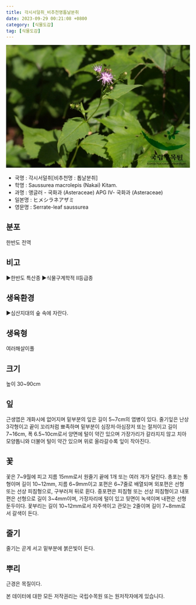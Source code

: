 ```yaml
---
title: 각시서덜취_비추천명톱날분취
date: 2023-09-29 00:21:08 +0800
category: [식물도감]
tag: [식물도감]
---
```




![각시서덜취[비추천명 : 톱날분취]](/assets/img/fileUpload/plants/basic/Compositae/Saussurea/2852/1_th2.JPG)
- 국명 : 각시서덜취[비추천명 : 톱날분취]
- 학명 : Saussurea macrolepis (Nakai) Kitam.
- 과명 : 앵글러 - 국화과 (Asteraceae) APG Ⅳ- 국화과 (Asteraceae)
- 일본명 : ヒメシラネアザミ
- 영문명 : Serrate-leaf saussurea


## 분포
한반도 전역
## 비고
▶한반도 특산종
▶식물구계학적 II등급종
## 생육환경
▶심산지대의 숲 속에 자란다.
## 생육형
여러해살이풀
## 크기
높이 30~90cm
## 잎
근생엽은 개화시에 없어지며 밑부분의 잎은 길이 5~7cm의 엽병이 있다. 줄기잎은 난상 3각형이고 끝이 꼬리처럼 뾰족하며 밑부분이 심장저·아심장저 또는 절저이고 길이 7~16cm, 폭 6.5~10cm로서 양면에 털이 약간 있으며 가장가리가 갈라지지 않고 치아모양톱니와 더불어 털이 약간 있으며 위로 올라갈수록 잎이 작아진다.
## 꽃
꽃은 7~9월에 피고 지름 15mm로서 원줄기 끝에 1개 또는 여러 개가 달린다. 총포는 통형이며 길이 10~12mm, 지름 6~9mm이고 포편은 6~7줄로 배열되며 외포편은 선형 또는 선상 피침형으로, 구부러져 뒤로 휜다. 중포편은 피침형 또는 선상 피침형이고 내포편은 선형으로 길이 3~4mm이며, 가장자리에 털이 있고 뒷면이 녹색이며 내편은 선형 둔두이다. 꽃부리는 길이 10~12mm로서 자주색이고 관모는 2줄이며 길이 7~8mm로서 갈색이 돈다.
## 줄기
줄기는 곧게 서고 밑부분에 붉은빛이 돈다.
## 뿌리
근경은 목질이다.






본 데이터에 대한 모든 저작권리는 국립수목원 또는 원저작자에게 있습니다.
